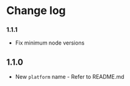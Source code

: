 # Change log

### 1.1.1

- Fix minimum node versions

## 1.1.0

- New `platform` name - Refer to README.md
